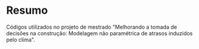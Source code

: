 ﻿
# Resumo

Códigos utilizados no projeto de mestrado  "Melhorando a tomada de decisões na construção: Modelagem não paramétrica de atrasos induzidos pelo clima".
